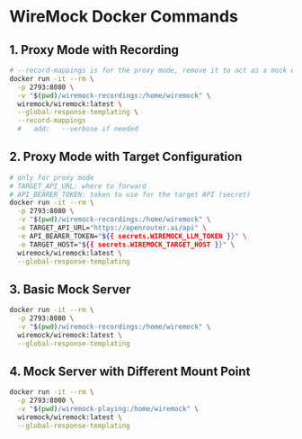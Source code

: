 
# WireMock Docker Commands

## 1. Proxy Mode with Recording

```sh
# --record-mappings is for the proxy mode, remove it to act as a mock endpoint
docker run -it --rm \
  -p 2793:8080 \
  -v "$(pwd)/wiremock-recordings:/home/wiremock" \
  wiremock/wiremock:latest \
  --global-response-templating \
  --record-mappings
  #   add:   --verbose if needed
```

## 2. Proxy Mode with Target Configuration

```sh
# only for proxy mode
# TARGET_API_URL: where to forward
# API_BEARER_TOKEN: token to use for the target API (secret)
docker run -it --rm \
  -p 2793:8080 \
  -v "$(pwd)/wiremock-recordings:/home/wiremock" \
  -e TARGET_API_URL="https://openrouter.ai/api" \
  -e API_BEARER_TOKEN="${{ secrets.WIREMOCK_LLM_TOKEN }}" \
  -e TARGET_HOST="${{ secrets.WIREMOCK_TARGET_HOST }}" \
  wiremock/wiremock:latest \
  --global-response-templating
```

## 3. Basic Mock Server

```sh
docker run -it --rm \
  -p 2793:8080 \
  -v "$(pwd)/wiremock-recordings:/home/wiremock" \
  wiremock/wiremock:latest \
  --global-response-templating
```

## 4. Mock Server with Different Mount Point

```sh
docker run -it --rm \
  -p 2793:8080 \
  -v "$(pwd)/wiremock-playing:/home/wiremock" \
  wiremock/wiremock:latest \
  --global-response-templating
```

